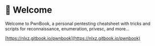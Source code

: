 # 👾 Welcome

Welcome to PwnBook, a personal pentesting cheatsheet with tricks and scripts for reconnaissance, enumeration, privesc, and more...

[https://nlxz.gitbook.io/pwnbook](https://nlxz.gitbook.io/pwnbook)
